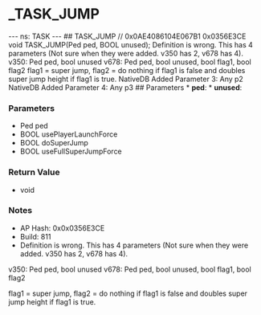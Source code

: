 # _TASK_JUMP

--- ns: TASK --- ## TASK_JUMP  // 0x0AE4086104E067B1 0x0356E3CE void TASK_JUMP(Ped ped, BOOL unused);  Definition is wrong. This has 4 parameters (Not sure when they were added. v350 has 2, v678 has 4). v350: Ped ped, bool unused v678: Ped ped, bool unused, bool flag1, bool flag2 flag1 = super jump, flag2 = do nothing if flag1 is false and doubles super jump height if flag1 is true.  NativeDB Added Parameter 3: Any p2 NativeDB Added Parameter 4: Any p3  ## Parameters * **ped**: * **unused**:

### Parameters
* Ped ped
* BOOL usePlayerLaunchForce
* BOOL doSuperJump
* BOOL useFullSuperJumpForce

### Return Value
* void

### Notes
* AP Hash: 0x0x0356E3CE
* Build: 811
* Definition is wrong. This has 4 parameters (Not sure when they were added. v350 has 2, v678 has 4).

v350: Ped ped, bool unused
v678: Ped ped, bool unused, bool flag1, bool flag2

flag1 = super jump, flag2 = do nothing if flag1 is false and doubles super jump height if flag1 is true.

